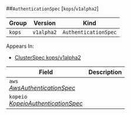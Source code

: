 ##`AuthenticationSpec` [`kops`/`v1alpha2`]

Group        | Version     | Kind
------------ | ---------- | -----------
`kops` | `v1alpha2` | `AuthenticationSpec`





<aside class="notice">
Appears In:

<ul> 
<li><a href="#clusterspec-v1alpha2-kops">ClusterSpec kops/v1alpha2</a></li>
</ul></aside>

Field        | Description
------------ | -----------
`aws`<br /> *[AwsAuthenticationSpec](#awsauthenticationspec-v1alpha2-kops)*    | 
`kopeio`<br /> *[KopeioAuthenticationSpec](#kopeioauthenticationspec-v1alpha2-kops)*    | 

